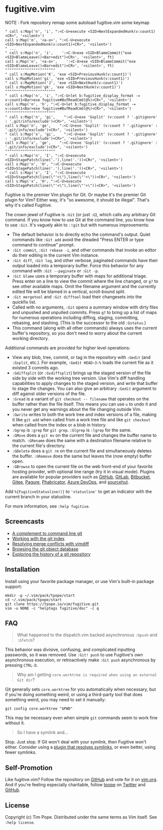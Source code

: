 # fugitive.vim
NOTE :
Fork repository
remap some autoload fugitive.vim some keymap
```vim
" call s:Map('n', 'i', ":<C-U>execute <SID>NextExpandedHunk(v:count1)<CR>", '<silent>')
call s:Map('n', '<a-o>', ":<C-U>execute <SID>NextExpandedHunk(v:count1)<CR>", '<silent>')
" ...
" call s:Map('n', 'i',    ':<C-U>exe <SID>BlameCommit("exe <SID>BlameLeave()<Bar>edit")<CR>', '<silent>', ft)
call s:Map('n', '<a-o>',    ':<C-U>exe <SID>BlameCommit("exe <SID>BlameLeave()<Bar>edit")<CR>', '<silent>', ft)
"""""""""""""""""""""""
" call s:MapMotion('K', 'exe <SID>PreviousHunk(v:count1)')
call s:MapMotion('gi', 'exe <SID>PreviousHunk(v:count1)')
" call s:MapMotion('J', 'exe <SID>NextHunk(v:count1)')
call s:MapMotion('gk', 'exe <SID>NextHunk(v:count1)')
"""""""""""""""""""""""
" call s:Map('n', 'i', ":<C-U>let b:fugitive_display_format -= v:count1<Bar>exe fugitive#BufReadCmd(@%)<CR>", '<silent>')
call s:Map('n', 'h', ":<C-U>let b:fugitive_display_format -= v:count1<Bar>exe fugitive#BufReadCmd(@%)<CR>", '<silent>')
"""""""""""""""""""""""
" call s:Map('n', 'gi',    ":<C-U>exe 'Gsplit' (v:count ? '.gitignore' : '.git/info/exclude')<CR>", '<silent>')
call s:Map('n', 'ge',    ":<C-U>exe 'Gsplit' (v:count ? '.gitignore' : '.git/info/exclude')<CR>", '<silent>')
" call s:Map('x', 'gi',    ":<C-U>exe 'Gsplit' (v:count ? '.gitignore' : '.git/info/exclude')<CR>", '<silent>')
call s:Map('x', 'ge',    ":<C-U>exe 'Gsplit' (v:count ? '.gitignore' : '.git/info/exclude')<CR>", '<silent>')
"""""""""""""""""""""""
" call s:Map('n', 'I', ":<C-U>execute <SID>StagePatch(line('.'),line('.'))<CR>", '<silent>')
call s:Map('n', 'H', ":<C-U>execute <SID>StagePatch(line('.'),line('.'))<CR>", '<silent>')
" call s:Map('x', 'I', ":<C-U>execute <SID>StagePatch(line(\"'<\"),line(\"'>\"))<CR>", '<silent>')
call s:Map('x', 'H', ":<C-U>execute <SID>StagePatch(line(\"'<\"),line(\"'>\"))<CR>", '<silent>')
```

Fugitive is the premier Vim plugin for Git.  Or maybe it's the premier Git
plugin for Vim?  Either way, it's "so awesome, it should be illegal".  That's
why it's called Fugitive.

The crown jewel of Fugitive is `:Git` (or just `:G`), which calls any
arbitrary Git command.  If you know how to use Git at the command line, you
know how to use `:Git`.  It's vaguely akin to `:!git` but with numerous
improvements:

* The default behavior is to directly echo the command's output.  Quiet
  commands like `:Git add` avoid the dreaded "Press ENTER or type command to
  continue" prompt.
* `:Git commit`, `:Git rebase -i`, and other commands that invoke an editor do
  their editing in the current Vim instance.
* `:Git diff`, `:Git log`, and other verbose, paginated commands have their
  output loaded into a temporary buffer.  Force this behavior for any command
  with `:Git --paginate` or `:Git -p`.
* `:Git blame` uses a temporary buffer with maps for additional triage.  Press
  enter on a line to view the commit where the line changed, or `g?` to see
  other available maps.  Omit the filename argument and the currently edited
  file will be blamed in a vertical, scroll-bound split.
* `:Git mergetool` and `:Git difftool` load their changesets into the quickfix
  list.
* Called with no arguments, `:Git` opens a summary window with dirty files and
  unpushed and unpulled commits.  Press `g?` to bring up a list of maps for
  numerous operations including diffing, staging, committing, rebasing, and
  stashing.  (This is the successor to the old `:Gstatus`.)
* This command (along with all other commands) always uses the current
  buffer's repository, so you don't need to worry about the current working
  directory.

Additional commands are provided for higher level operations:

* View any blob, tree, commit, or tag in the repository with `:Gedit` (and
  `:Gsplit`, etc.).  For example, `:Gedit HEAD~3:%` loads the current file as
  it existed 3 commits ago.
* `:Gdiffsplit` (or `:Gvdiffsplit`) brings up the staged version of the file
  side by side with the working tree version.  Use Vim's diff handling
  capabilities to apply changes to the staged version, and write that buffer
  to stage the changes.  You can also give an arbitrary `:Gedit` argument to
  diff against older versions of the file.
* `:Gread` is a variant of `git checkout -- filename` that operates on the
  buffer rather than the file itself.  This means you can use `u` to undo it
  and you never get any warnings about the file changing outside Vim.
* `:Gwrite` writes to both the work tree and index versions of a file, making
  it like `git add` when called from a work tree file and like `git checkout`
  when called from the index or a blob in history.
* `:Ggrep` is `:grep` for `git grep`.  `:Glgrep` is `:lgrep` for the same.
* `:GMove` does a `git mv` on the current file and changes the buffer name to
  match.  `:GRename` does the same with a destination filename relative to the
  current file's directory.
* `:GDelete` does a `git rm` on the current file and simultaneously deletes
  the buffer.  `:GRemove` does the same but leaves the (now empty) buffer
  open.
* `:GBrowse` to open the current file on the web front-end of your favorite
  hosting provider, with optional line range (try it in visual mode).  Plugins
  are available for popular providers such as [GitHub][rhubarb.vim],
  [GitLab][fugitive-gitlab.vim], [Bitbucket][fubitive.vim],
  [Gitee][fugitive-gitee.vim], [Pagure][pagure],
  [Phabricator][vim-phabricator], [Azure DevOps][fugitive-azure-devops.vim],
  and [sourcehut][srht.vim].

[rhubarb.vim]: https://github.com/tpope/vim-rhubarb
[fugitive-gitlab.vim]: https://github.com/shumphrey/fugitive-gitlab.vim
[fubitive.vim]: https://github.com/tommcdo/vim-fubitive
[fugitive-gitee.vim]: https://github.com/linuxsuren/fugitive-gitee.vim
[pagure]: https://github.com/FrostyX/vim-fugitive-pagure
[vim-phabricator]: https://github.com/jparise/vim-phabricator
[fugitive-azure-devops.vim]: https://github.com/cedarbaum/fugitive-azure-devops.vim
[srht.vim]: https://git.sr.ht/~willdurand/srht.vim

Add `%{FugitiveStatusline()}` to `'statusline'` to get an indicator
with the current branch in your statusline.

For more information, see `:help fugitive`.

## Screencasts

* [A complement to command line git](http://vimcasts.org/e/31)
* [Working with the git index](http://vimcasts.org/e/32)
* [Resolving merge conflicts with vimdiff](http://vimcasts.org/e/33)
* [Browsing the git object database](http://vimcasts.org/e/34)
* [Exploring the history of a git repository](http://vimcasts.org/e/35)

## Installation

Install using your favorite package manager, or use Vim's built-in package
support:

    mkdir -p ~/.vim/pack/tpope/start
    cd ~/.vim/pack/tpope/start
    git clone https://tpope.io/vim/fugitive.git
    vim -u NONE -c "helptags fugitive/doc" -c q

## FAQ

> What happened to the dispatch.vim backed asynchronous `:Gpush` and
> `:Gfetch`?

This behavior was divisive, confusing, and complicated inputting passwords, so
it was removed.  Use `:Git! push` to use Fugitive's own asynchronous
execution, or retroactively make `:Git push` asynchronous by pressing
`CTRL-D`.

> Why am I getting `core.worktree is required when using an external Git dir`?

Git generally sets `core.worktree` for you automatically when necessary, but
if you're doing something weird, or using a third-party tool that does
something weird, you may need to set it manually:

    git config core.worktree "$PWD"

This may be necessary even when simple `git` commands seem to work fine
without it.

> So I have a symlink and...

Stop.  Just stop.  If Git won't deal with your symlink, then Fugitive won't
either.  Consider using a [plugin that resolves
symlinks](https://github.com/aymericbeaumet/symlink.vim), or even better,
using fewer symlinks.

## Self-Promotion

Like fugitive.vim? Follow the repository on
[GitHub](https://github.com/tpope/vim-fugitive) and vote for it on
[vim.org](http://www.vim.org/scripts/script.php?script_id=2975).  And if
you're feeling especially charitable, follow [tpope](http://tpo.pe/) on
[Twitter](http://twitter.com/tpope) and
[GitHub](https://github.com/tpope).

## License

Copyright (c) Tim Pope.  Distributed under the same terms as Vim itself.
See `:help license`.

